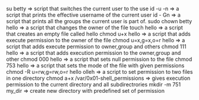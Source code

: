 su betty  =>  script that switches the current user to the use
id -u -n => a script that prints the effective username of the current user
id - Gn => a script that prints all the groups the current user is part of.
sudo chown betty hello => a script that changes the owner of the file
touch hello => a script that creates an empty file called hello
chmod u+x hello => a script that adds execute permission to the owner of the file
chmod u=x,g=x,o=r hello => a script that adds execute permission to owner,group and others 
chmod 111 hello => a script that adds execution permission to the owner,group and other
chmod 000 hello => a script that sets null permission to the file
chmod 753 hello => a script that sets the mode of the file with given permissions
chmod -R u=rw,g=rw,o=r hello olleh => a script to set permission to two files in one directory
chmod a+x /var/0x01-shell_permissions => gives execution permission to the current directory and all subdirectrories
mkdir -m 751 my_dir => create new directory with predefined set of permission

